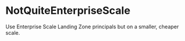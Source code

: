 # NotQuiteEnterpriseScale
Use Enterprise Scale Landing Zone principals but on a smaller, cheaper scale.
